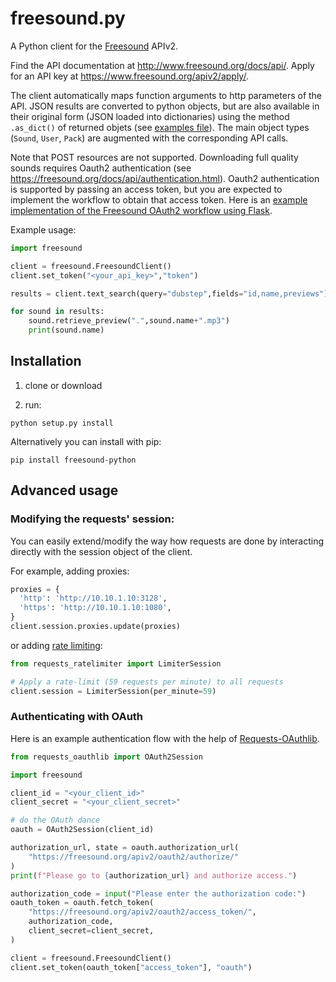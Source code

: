 freesound.py
============

A Python client for the [Freesound](https://freesound.org) APIv2.

Find the API documentation at http://www.freesound.org/docs/api/. 
Apply for an API key at https://www.freesound.org/apiv2/apply/. 

The client automatically maps function arguments to http parameters of the API. 
JSON results are converted to python objects, but are also available in their original form (JSON loaded into dictionaries) using the method `.as_dict()` of returned objets (see [examples file](https://github.com/MTG/freesound-python/blob/master/examples.py)). 
The main object types (`Sound`, `User`, `Pack`) are augmented with the corresponding API calls.

Note that POST resources are not supported. Downloading full quality sounds requires Oauth2 authentication (see https://freesound.org/docs/api/authentication.html). Oauth2 authentication is supported by passing an access token, but you are expected to implement the workflow to obtain that access token. Here is an [example implementation of the Freesound OAuth2 workflow using Flask](https://gist.github.com/ffont/3607ba4af9814f3877cd42894a564222).

Example usage:

```python
import freesound

client = freesound.FreesoundClient()
client.set_token("<your_api_key>","token")

results = client.text_search(query="dubstep",fields="id,name,previews")

for sound in results:
    sound.retrieve_preview(".",sound.name+".mp3")
    print(sound.name)

```

## Installation
1) clone or download
   
2) run:
```
python setup.py install
```

Alternatively you can install with pip:
```
pip install freesound-python
```

## Advanced usage

### Modifying the requests' session:

You can easily extend/modify the way how requests are done by interacting directly with
the session object of the client.

For example, adding proxies:
```python
proxies = {
  'http': 'http://10.10.1.10:3128',
  'https': 'http://10.10.1.10:1080',
}
client.session.proxies.update(proxies)
```

or adding [rate limiting](https://github.com/JWCook/requests-ratelimiter):
```python
from requests_ratelimiter import LimiterSession

# Apply a rate-limit (59 requests per minute) to all requests
client.session = LimiterSession(per_minute=59)
```

### Authenticating with OAuth
Here is an example authentication flow with the help of [Requests-OAuthlib](https://requests-oauthlib.readthedocs.io/).
```python
from requests_oauthlib import OAuth2Session

import freesound

client_id = "<your_client_id>"
client_secret = "<your_client_secret>"

# do the OAuth dance
oauth = OAuth2Session(client_id)

authorization_url, state = oauth.authorization_url(
    "https://freesound.org/apiv2/oauth2/authorize/"
)
print(f"Please go to {authorization_url} and authorize access.")

authorization_code = input("Please enter the authorization code:")
oauth_token = oauth.fetch_token(
    "https://freesound.org/apiv2/oauth2/access_token/",
    authorization_code,
    client_secret=client_secret,
)

client = freesound.FreesoundClient()
client.set_token(oauth_token["access_token"], "oauth")
```
